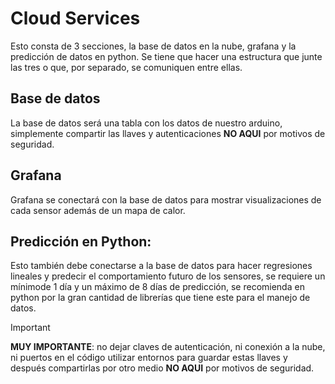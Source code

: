 # Cloud Services
Esto consta de 3 secciones, la base de datos en la nube, grafana y la predicción de datos en python. Se tiene que hacer una estructura que junte las tres o que, por separado, se comuniquen entre ellas.

## Base de datos
La base de datos será una tabla con los datos de nuestro arduino, simplemente compartir las llaves y autenticaciones **NO AQUI** por motivos de seguridad.

## Grafana
Grafana se conectará con la base de datos para mostrar visualizaciones de cada sensor además de un mapa de calor.

## Predicción en Python:
Esto también debe conectarse a la base de datos para hacer regresiones lineales y predecir el comportamiento futuro de los sensores, se requiere un mínimode 1 día y un máximo de 8 días de predicción, se recomienda en python por la gran cantidad de librerías que tiene este para el manejo de datos.

> [!IMPORTANT]
> **MUY IMPORTANTE**: no dejar claves de autenticación, ni conexión a la nube, ni puertos en el código utilizar entornos para guardar estas llaves y después compartirlas por otro medio **NO AQUI** por motivos de seguridad.